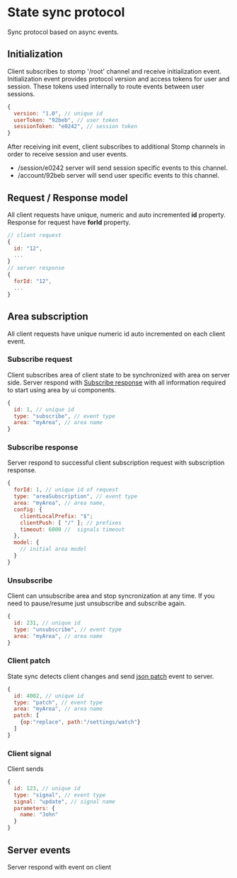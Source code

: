 # State sync protocol

Sync protocol based on async events.

## <a name="eventInit"></a>Initialization
Client subscribes to stomp '/root' channel and receive initialization event. Initialization event provides protocol version and access tokens for user and session. These tokens used internally to route events between user sessions.

```javascript
{
  version: "1.0", // unique id
  userToken: "92beb", // user token
  sessionToken: "e0242", // session token
}
```
After receiving init event, client subscribes to additional Stomp channels in order to receive session and user events.

- /session/e0242 server will send session specific events to this channel.
- /account/92beb server will send user specific events to this channel.

## <a name="requestResponse"></a>Request / Response model
All client requests have unique, numeric and auto incremented **id** property. Response for request have **forId** property.

```javascript
// client request
{
  id: "12",
  ...
}
// server response
{
  forId: "12",
  ...
}

```

## <a name="subscription"></a>Area subscription
All client requests have unique numeric id auto incremented on each client event.

### <a name="subscribeRequest"></a>Subscribe request
Client subscribes area of client state to be synchronized with area on server side. Server respond with [Subscribe response](#subscribeResponse) with all information required to start using area by ui components.

```javascript
{
  id: 1, // unique id
  type: "subscribe", // event type
  area: "myArea", // area name
}
```

### <a name="subscribeResponse"></a>Subscribe response
Server respond to successful client subscription request with subscription response. 

```javascript
{
  forId: 1, // unique id of request
  type: "areaSubscription", // event type
  area: "myArea", // area name,
  config: {
    clientLocalPrefix: "$";
    clientPush: [ "/" ]; // prefixes
    timeout: 6000 //  signals timeout
  },
  model: {
    // initial area model
  }
}
```


### <a name="unsubscribeRequest"></a>**Unsubscribe**
Client can unsubscribe area and stop syncronization at any time. If you need to pause/resume just unsubscribe and subscribe again.

```javascript
{
  id: 231, // unique id
  type: "unsubscribe", // event type
  area: "myArea", // area name
}
```

### **Client patch**
State sync detects client changes and send [json patch](https://tools.ietf.org/html/rfc6902) event to server.

```javascript
{
  id: 4002, // unique id
  type: "patch", // event type
  area: "myArea", // area name
  patch: [
    {op:"replace", path:"/settings/watch"}
  ]
}
```
### **Client signal**
Client sends 

```javascript
{
  id: 123, // unique id
  type: "signal", // event type
  signal: "update", // signal name
  parameters: {
    name: "John"
  }
}
```

## Server events
Server respond with event on client 




